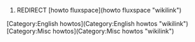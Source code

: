 1.  REDIRECT [howto fluxspace](howto fluxspace "wikilink")

[Category:English howtos](Category:English howtos "wikilink")
[Category:Misc howtos](Category:Misc howtos "wikilink")
